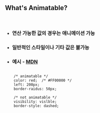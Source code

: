 ##  What's Animatable?
<br/>

* ### <span class="fragment">연산 가능한 값의 경우는 애니메이션 가능</span>
* ### <span class="fragment">일반적인 스타일이나 기타 값은 불가능</span>
* ### <span class="fragment">예시 - <a href="https://developer.mozilla.org/en-US/docs/Web/CSS/CSS_animated_properties" target="_new">MDN</a></span>
<pre class="fragment"><code>
	/* animatable */
	color: red;  /* #FF00000 */
	left: 200px;
	border-raidus: 50px;

	/* not animatable */
	visibility: vislble;
	border-style: dashed;
</code></pre>
